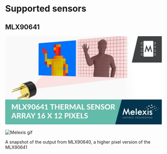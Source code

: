 # Supported sensors

## MLX90641

![Setup](../../../images/mlx90641.jpg)

![Melexis gif](../../../temperature_snapshot.gif)

A snapshot of the output from MLX90640, a higher pixel version of the MLX90641 